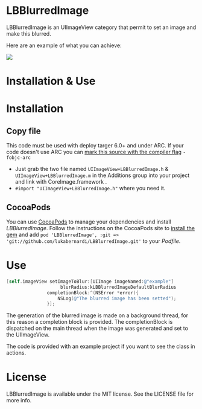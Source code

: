 LBBlurredImage
============

LBBlurredImage is an UIImageView category that permit to set an image and make this blurred.

Here are an example of what you can achieve:

![](https://raw.github.com/lukabernardi/LBBlurredImage/master/Resources/SimulatorScreenshot.png)

Installation & Use
============

# Installation

## Copy file
This code must be used with deploy targer 6.0+ and under ARC. 
If your code doesn't use ARC you can [mark this source with the compiler flag](http://www.codeography.com/2011/10/10/making-arc-and-non-arc-play-nice.html) `-fobjc-arc` 

- Just grab the two file named `UIImageView+LBBlurredImage.h` & `UIImageView+LBBlurredImage.m` in the Additions group into your project and link with CoreImage.framework .
- `#import "UIImageView+LBBlurredImage.h"` where you need it.

## CocoaPods

You can use [CocoaPods](http://cocoapods.org) to manage your dependencies and install *LBBlurredImage*.
Follow the instructions on the CocoaPods site to [install the gem](https://github.com/CocoaPods/CocoaPods#installation) and add `pod 'LBBlurredImage', :git => 'git://github.com/lukabernardi/LBBlurredImage.git'` to your *Podfile*.


# Use

``` objective-c
[self.imageView setImageToBlur:[UIImage imageNamed:@"example"]
                    blurRadius:kLBBlurredImageDefaultBlurRadius
               completionBlock:^(NSError *error){
                   NSLog(@"The blurred image has been setted");
               }];
```

The generation of the blurred image is made on a background thread, for this reason a completion block is provided. The completionBlock is dispatched on the main thread when the image was generated and set to the UIImageView.

The code is provided with an example project if you want to see the class in actions.

License
============
LBBlurredImage is available under the MIT license. See the LICENSE file for more info.
